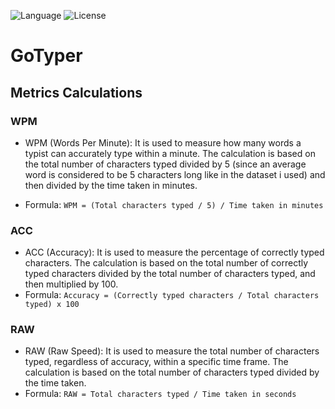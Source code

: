 ![Language](https://img.shields.io/badge/language-Go%20-cyan.svg)
![License](https://img.shields.io/badge/license-Apache_2.0-orange.svg)

# GoTyper
## Metrics Calculations
### WPM
* WPM (Words Per Minute): It is used to measure how many words a typist can accurately type within a minute. The calculation is based on the total number of characters typed divided by 5 (since an average word is considered to be 5 characters long like in the dataset i used) and then divided by the time taken in minutes.

* Formula: `WPM = (Total characters typed / 5) / Time taken in minutes`

### ACC
* ACC (Accuracy): It is used to measure the percentage of correctly typed characters. The calculation is based on the total number of correctly typed characters divided by the total number of characters typed, and then multiplied by 100.
* Formula: `Accuracy = (Correctly typed characters / Total characters typed) x 100`

### RAW
* RAW (Raw Speed): It is used to measure the total number of characters typed, regardless of accuracy, within a specific time frame. The calculation is based on the total number of characters typed divided by the time taken.
* Formula: `RAW = Total characters typed / Time taken in seconds`
